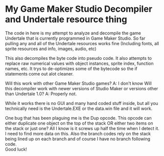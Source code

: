 # My Game Maker Studio Decompiler and Undertale resource thing 
 
The code in here is my attempt to analyze and decompile the game Undertale that is currently programmed in Game Maker Studio. So far pulling any and all of the Undertale resources works fine (Including fonts, all sprite resources and info, images, audio, etc) 
 
This also decompiles the byte code into pseudo code. It also attempts to replace raw numerical values with object instances, sprite index, function names, etc.  It trys to de-optimizes some of the bytecode so the if statements come out alot cleaner. 

Will this work with other Game Maker Studio games?  A: I don't know 
Will this decompiler work with newer versions of Studio Maker or versions other than Undertale 1.0? A: Properly not. 

While it works there is no GUI and many hand coded  stuff inside, but all you technically need is the Undertale.EXE or the data.win file and it will work. 

One bug that has been plaguing me is the Dup opcode.  This opcode can either duplicate one object on the top of the stack OR either two items on the stack or just one?  All I know is it screws up half the time when I detect it.  I need to find more data on this.  Also the branch codes rely on the stack being lined up on each branch and of course I have no branch following code.   
Good luck!
